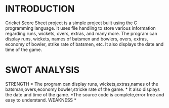 #  INTRODUCTION

Cricket Score Sheet project is a simple project built using the C programming language. It uses file handling to store various information regarding runs, wickets, overs, extras, and many more. The program can display runs, wickets, names of batsmen and bowlers, overs, extras, economy of bowler, strike rate of batsmen, etc. It also displays the date and time of the game.

# SWOT ANALYSIS

STRENGTH
       * The program can display runs, wickets,extras,names of the batsman,overs,economy bowler,stricke rate of the game.
       * It also displays the date and time of the game.
       *The source code is  complete,error free and easy to understand.
 WEAKNESS
       * 
